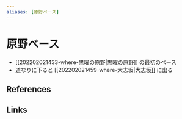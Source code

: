 ```yaml
---
aliases: [原野ベース]
---
```

# 原野ベース

- [[202202021433-where-黒曜の原野|黒曜の原野]] の最初のベース
- 道なりに下ると [[202202021459-where-大志坂|大志坂]] に出る

## References



## Links


